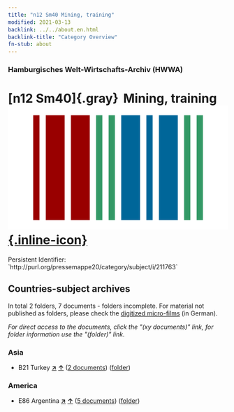 ```yaml
---
title: "n12 Sm40 Mining, training"
modified: 2021-03-13
backlink: ../../about.en.html
backlink-title: "Category Overview"
fn-stub: about
---
```


### Hamburgisches Welt-Wirtschafts-Archiv (HWWA)

# [n12 Sm40]{.gray}&#8201; Mining, training &#160; [![Wikidata](/images/Wikidata-logo.svg "Wikidata"){.inline-icon}](http://www.wikidata.org/entity/Q104710564)

<div class="hint">Persistent Identifier: `http://purl.org/pressemappe20/category/subject/i/211763`</div>







## Countries-subject archives





In total 2 folders, 7 documents - folders incomplete.
For material not published as folders, please check the [digitized micro-films](/film/h1_sh.de.html) (in German).

_For direct access to the documents, click the "(xy documents)" link, for folder information use the "(folder)" link._



### Asia

- B21 Turkey [**&nearr;**](../../../geo/i/141111/about.en.html "Turkey (all folders)") [**&uarr;**](../../../geo/about.en.html#B21 "Country category system") (<a href="https://pm20.zbw.eu/iiifview/folder/sh/141111,211763" title="about: Turkey : Mining, training" target="_blank">2 documents</a>) ([folder](../../../../folder/sh/1411xx/141111/2117xx/211763/about.en.html))

### America

- E86 Argentina [**&nearr;**](../../../geo/i/141692/about.en.html "Argentina (all folders)") [**&uarr;**](../../../geo/about.en.html#E86 "Country category system") (<a href="https://pm20.zbw.eu/iiifview/folder/sh/141692,211763" title="about: Argentina : Mining, training" target="_blank">5 documents</a>) ([folder](../../../../folder/sh/1416xx/141692/2117xx/211763/about.en.html))








